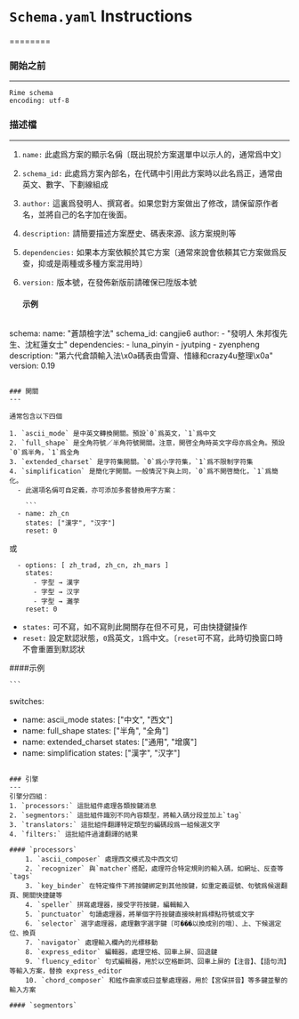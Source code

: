 # `Schema.yaml` Instructions
========

### 開始之前
---
	
	Rime schema
	encoding: utf-8

### 描述檔
---

1. `name:` 此處爲方案的顯示名偁〔既出現於方案選單中以示人的，通常爲中文〕
2. `schema_id:` 此處爲方案內部名，在代碼中引用此方案時以此名爲正，通常由英文、數字、下劃線組成
3. `author:` 這裏爲發明人、撰寫者。如果您對方案做出了修改，請保留原作者名，並將自己的名字加在後面。
4. `description:` 請簡要描述方案歷史、碼表來源、該方案規則等
5. `dependencies:` 如果本方案依賴於其它方案〔通常來說會依頼其它方案做爲反查，抑或是兩種或多種方案混用時〕
6. `version:` 版本號，在發佈新版前請確保已陞版本號

   #### 示例

	```
schema:
  name: "蒼頡檢字法"
  schema_id: cangjie6
  author:
    - "發明人 朱邦復先生、沈紅蓮女士"
  dependencies:
    - luna_pinyin
    - jyutping
    - zyenpheng
  description: "第六代倉頡輸入法\x0a碼表由雪齋、惜緣和crazy4u整理\x0a"
  version: 0.19
```

### 開關
---

通常包含以下四個

1. `ascii_mode` 是中英文轉換開關。預設`0`爲英文，`1`爲中文
2. `full_shape` 是全角符號／半角符號開關。注意，開啓全角時英文字母亦爲全角。預設`0`爲半角，`1`爲全角
3. `extended_charset` 是字符集開關。`0`爲小字符集，`1`爲不限制字符集
4. `simplification` 是簡化字開關。一般情況下與上同，`0`爲不開啓簡化，`1`爲簡化。
  - 此選項名偁可自定義，亦可添加多套替換用字方案：
   
	```
  - name: zh_cn
    states: ["漢字", "汉字"]
    reset: 0
```
或
```
  - options: [ zh_trad, zh_cn, zh_mars ]
    states:
      - 字型 → 漢字
      - 字型 → 汉字
      - 字型 → 灘茡
    reset: 0
```
  - `states:` 可不寫，如不寫則此開關存在但不可見，可由快捷鍵操作
  - `reset:` 設定默認狀態，`0`爲英文，`1`爲中文。〔`reset`可不寫，此時切換窗口時不會重置到默認狀

   ####示例

	```
switches:
  - name: ascii_mode
    states: ["中文", "西文"]
  - name: full_shape
    states: ["半角", "全角"]
  - name: extended_charset
    states: ["通用", "增廣"]
  - name: simplification
    states: ["漢字", "汉字"]
```

### 引擎
---
引擎分四組：
1. `processors:` 這批組件處理各類按鍵消息
2. `segmentors:` 這批組件識別不同內容類型，將輸入碼分段並加上`tag`
3. `translators:` 這批組件翻譯特定類型的編碼段爲一組候選文字
4. `filters:` 這批組件過濾翻譯的結果

#### `processors`
	1. `ascii_composer` 處理西文模式及中西文切
	2. `recognizer` 與`matcher`搭配，處理符合特定規則的輸入碼，如網址、反查等`tags`
	3. `key_binder` 在特定條件下將按鍵綁定到其他按鍵，如重定義逗號、句號爲候選翻頁、開關快捷鍵等
	4. `speller` 拼寫處理器，接受字符按鍵，編輯輸入
	5. `punctuator` 句讀處理器，將單個字符按鍵直接映射爲標點符號或文字
	6. `selector` 選字處理器，處理數字選字鍵〔可���以換成別的哦〕、上、下候選定位、換頁
	7. `navigator` 處理輸入欄內的光標移動
	8. `express_editor` 編輯器，處理空格、回車上屏、回退鍵
	9. `fluency_editor` 句式編輯器，用於以空格斷詞、回車上屏的【注音】、【語句流】等輸入方案，替換 express_editor
	10. `chord_composer` 和絃作曲家或曰並擊處理器，用於【宮保拼音】等多鍵並擊的輸入方案

#### `segmentors`
